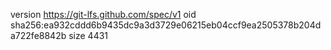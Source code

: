 version https://git-lfs.github.com/spec/v1
oid sha256:ea932cddd6b9435dc9a3d3729e06215eb04ccf9ea2505378b204da722fe8842b
size 4431
